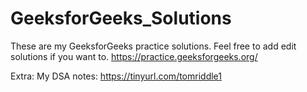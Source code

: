 # GeeksforGeeks_Solutions
These are my GeeksforGeeks practice solutions.
Feel free to add edit solutions if you want to.
https://practice.geeksforgeeks.org/

Extra:
My DSA notes: https://tinyurl.com/tomriddle1
